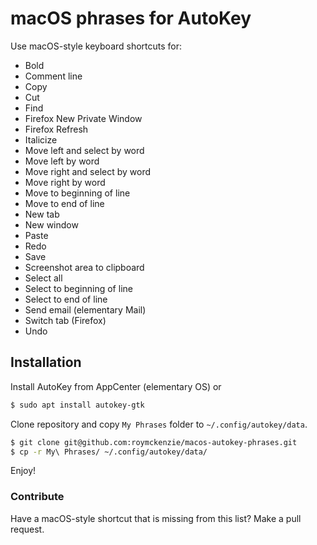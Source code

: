 # macOS phrases for AutoKey

Use macOS-style keyboard shortcuts for:

  - Bold
  - Comment line
  - Copy
  - Cut
  - Find
  - Firefox New Private Window
  - Firefox Refresh
  - Italicize
  - Move left and select by word
  - Move left by word
  - Move right and select by word
  - Move right by word
  - Move to beginning of line
  - Move to end of line
  - New tab
  - New window
  - Paste
  - Redo
  - Save
  - Screenshot area to clipboard
  - Select all
  - Select to beginning of line
  - Select to end of line
  - Send email (elementary Mail)
  - Switch tab (Firefox)
  - Undo

## Installation

Install AutoKey from AppCenter (elementary OS) or

```bash 
$ sudo apt install autokey-gtk
```

Clone repository and copy `My Phrases` folder to `~/.config/autokey/data`.

```bash
$ git clone git@github.com:roymckenzie/macos-autokey-phrases.git
$ cp -r My\ Phrases/ ~/.config/autokey/data/
```

Enjoy!

### Contribute

Have a macOS-style shortcut that is missing from this list? Make a pull request.